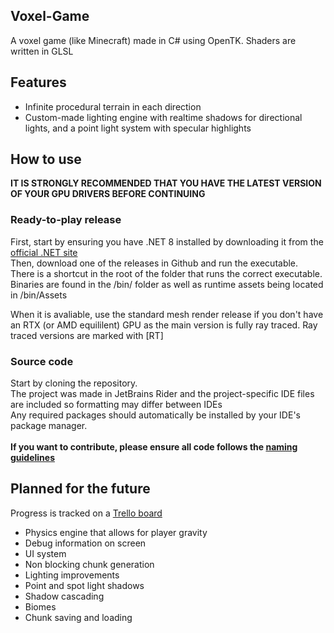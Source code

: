 Voxel-Game
---

A voxel game (like Minecraft) made in C# using OpenTK. Shaders are written in GLSL

Features
---

- Infinite procedural terrain in each direction
- Custom-made lighting engine with realtime shadows for directional lights, and a point light system with specular highlights

How to use
---

**IT IS STRONGLY RECOMMENDED THAT YOU HAVE THE LATEST VERSION OF YOUR GPU DRIVERS BEFORE CONTINUING**

### Ready-to-play release
First, start by ensuring you have .NET 8 installed by downloading it from the [official .NET site](https://dotnet.microsoft.com/en-us/download/dotnet/8.0)<br>
Then, download one of the releases in Github and run the executable.<br>
There is a shortcut in the root of the folder that runs the correct executable. Binaries are found in the /bin/ folder as well as runtime assets being located in /bin/Assets

When it is avaliable, use the standard mesh render release if you don't have an RTX (or AMD equililent) GPU as the main version is fully ray traced. Ray traced versions are marked with [RT]

### Source code
Start by cloning the repository.<br>
The project was made in JetBrains Rider and the project-specific IDE files are included so formatting may differ between IDEs<br>
Any required packages should automatically be installed by your IDE's package manager.
<br><br>
**If you want to contribute, please ensure all code follows the [naming guidelines](https://github.com/timurinal/Voxel-Game/blob/main/VoxelGame/README.md)**

Planned for the future
---

Progress is tracked on a [Trello board](https://trello.com/b/lt8gN72f)<br>
- Physics engine that allows for player gravity
- Debug information on screen
- UI system
- Non blocking chunk generation
- Lighting improvements
- Point and spot light shadows
- Shadow cascading
- Biomes
- Chunk saving and loading
